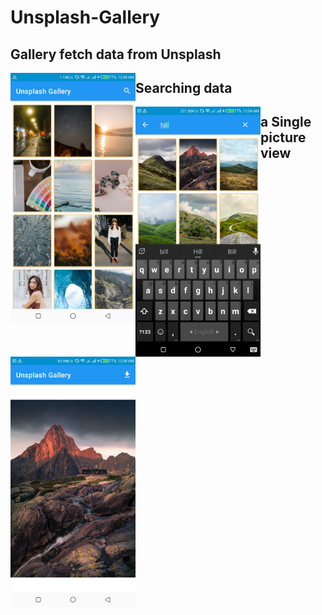 # Unsplash-Gallery

## Gallery fetch data from Unsplash

<p><img align="left" src="https://github.com/mdrakibulislam-official/Assets/blob/main/Screenshot_20230224-000907%5B1%5D.jpg" width="200" 
     height="400" /></p>

## Searching data 

<p><img align="left" src="https://github.com/mdrakibulislam-official/Assets/blob/main/Screenshot_20230224-000938%5B1%5D.jpg" width="200" 
     height="400" /></p>

## a Single picture view 

<p><img align="left" src="https://github.com/mdrakibulislam-official/Assets/blob/main/Screenshot_20230224-000950%5B1%5D.jpg"  width="200" 
     height="400"/></p>
